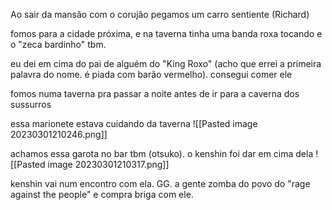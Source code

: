 Ao sair da mansão com o corujão pegamos um carro sentiente (Richard)

fomos para a cidade próxima, e na taverna tinha uma banda roxa tocando e o "zeca bardinho" tbm.

eu dei em cima do pai de alguém do "King Roxo" (acho que errei a primeira palavra do nome. é piada com barão vermelho). consegui comer ele

fomos numa taverna pra passar a noite antes de ir para a caverna dos sussurros

essa marionete estava cuidando da taverna
![[Pasted image 20230301210246.png]]

achamos essa garota no bar tbm (otsuko). o kenshin foi dar em cima dela
![[Pasted image 20230301210317.png]]

kenshin vai num encontro com ela. GG. a gente zomba do povo do "rage against the people" e compra briga com ele.
